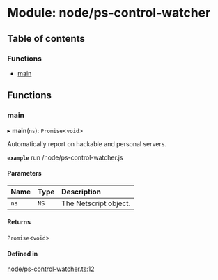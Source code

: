 # Module: node/ps-control-watcher

## Table of contents

### Functions

- [main](../wiki/node.ps-control-watcher#main)

## Functions

### main

▸ **main**(`ns`): `Promise`<`void`\>

Automatically report on hackable and personal servers.

**`example`**
run /node/ps-control-watcher.js

#### Parameters

| Name | Type | Description |
| :------ | :------ | :------ |
| `ns` | `NS` | The Netscript object. |

#### Returns

`Promise`<`void`\>

#### Defined in

[node/ps-control-watcher.ts:12](https://github.com/vladzaharia/bitburner/blob/9963ca2/src/node/ps-control-watcher.ts#L12)
